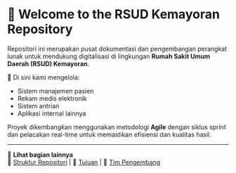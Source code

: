 # 🏥 Welcome to the RSUD Kemayoran Repository

Repositori ini merupakan pusat dokumentasi dan pengembangan perangkat lunak untuk mendukung digitalisasi di lingkungan **Rumah Sakit Umum Daerah (RSUD) Kemayoran**.

📌 Di sini kami mengelola:
- Sistem manajemen pasien
- Rekam medis elektronik
- Sistem antrian
- Aplikasi internal lainnya

Proyek dikembangkan menggunakan metodologi **Agile** dengan siklus sprint dan pelacakan real-time untuk memastikan efisiensi dan kualitas hasil.

---

🔗 **Lihat bagian lainnya**  
📁 [Struktur Repositori](#struktur-repositori) | 🎯 [Tujuan](#tujuan) | 👥 [Tim Pengembang](#tim-pengembang)

